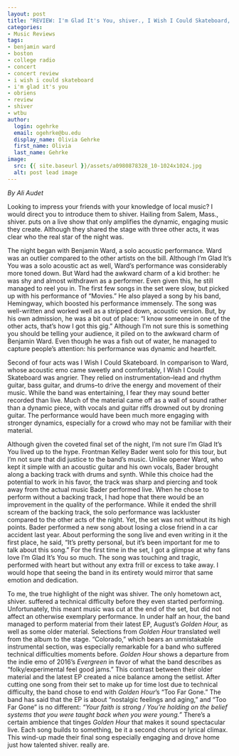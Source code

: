 ```yaml
---
layout: post
title: "REVIEW: I'm Glad It's You, shiver., I Wish I Could Skateboard, Benjamin"
categories:
- Music Reviews
tags:
- benjamin ward
- boston
- college radio
- concert
- concert review
- i wish i could skateboard
- i'm glad it's you
- obriens
- review
- shiver
- wtbu
author:
  login: ogehrke
  email: ogehrke@bu.edu
  display_name: Olivia Gehrke
  first_name: Olivia
  last_name: Gehrke
image:
  src: {{ site.baseurl }}/assets/a0980878328_10-1024x1024.jpg
  alt: post lead image
---
```


_By Ali Audet_

Looking to impress your friends with your knowledge of local music? I would direct you to introduce them to shiver. Hailing from Salem, Mass., shiver. puts on a live show that only amplifies the dynamic, engaging music they create. Although they shared the stage with three other acts, it was clear who the real star of the night was.

The night began with Benjamin Ward, a solo acoustic performance. Ward was an outlier compared to the other artists on the bill. Although I’m Glad It’s You was a solo acoustic act as well, Ward’s performance was considerably more toned down. But Ward had the awkward charm of a kid brother: he was shy and almost withdrawn as a performer. Even given this, he still managed to reel you in. The first few songs in the set were slow, but picked up with his performance of “Movies.” He also played a song by his band, Hemingway, which boosted his performance immensely. The song was well-written and worked well as a stripped down, acoustic version. But, by his own admission, he was a bit out of place: “I know someone in one of the other acts, that’s how I got this gig.” Although I’m not sure this is something you should be telling your audience, it piled on to the awkward charm of Benjamin Ward. Even though he was a fish out of water, he managed to capture people’s attention: his performance was dynamic and heartfelt.

Second of four acts was I Wish I Could Skateboard. In comparison to Ward, whose acoustic emo came sweetly and comfortably, I Wish I Could Skateboard was angrier. They relied on instrumentation–lead and rhythm guitar, bass guitar, and drums–to drive the energy and movement of their music. While the band was entertaining, I fear they may sound better recorded than live. Much of the material came off as a wall of sound rather than a dynamic piece, with vocals and guitar riffs drowned out by droning guitar. The performance would have been much more engaging with stronger dynamics, especially for a crowd who may not be familiar with their material.

Although given the coveted final set of the night, I’m not sure I’m Glad It’s You lived up to the hype. Frontman Kelley Bader went solo for this tour, but I’m not sure that did justice to the band’s music. Unlike opener Ward, who kept it simple with an acoustic guitar and his own vocals, Bader brought along a backing track with drums and synth. While this choice had the potential to work in his favor, the track was sharp and piercing and took away from the actual music Bader performed live. When he chose to perform without a backing track, I had hope that there would be an improvement in the quality of the performance. While it ended the shrill scream of the backing track, the solo performance was lackluster compared to the other acts of the night. Yet, the set was not without its high points. Bader performed a new song about losing a close friend in a car accident last year. About performing the song live and even writing in it the first place, he said, “It’s pretty personal, but it’s been important for me to talk about this song.” For the first time in the set, I got a glimpse at why fans love I’m Glad It’s You so much. The song was touching and tragic, performed with heart but without any extra frill or excess to take away. I would hope that seeing the band in its entirety would mirror that same emotion and dedication.

To me, the true highlight of the night was shiver. The only hometown act, shiver. suffered a technical difficulty before they even started performing. Unfortunately, this meant music was cut at the end of the set, but did not affect an otherwise exemplary performance. In under half an hour, the band managed to perform material from their latest EP, August’s _Golden Hour,_ as well as some older material. Selections from _Golden Hour_ translated well from the album to the stage. “Colorado,” which bears an unmistakable instrumental section, was especially remarkable for a band who suffered technical difficulties moments before. _Golden Hour_ shows a departure from the indie emo of 2016’s _Evergreen_ in favor of what the band describes as “folky/experimental feel good jams.” This contrast between their older material and the latest EP created a nice balance among the setlist. After cutting one song from their set to make up for time lost due to technical difficulty, the band chose to end with _Golden Hour_’s “Too Far Gone.” The band has said that the EP is about “nostalgic feelings and aging,” and “Too Far Gone” is no different: _“Your faith is strong / You’re holding on the belief systems that you were taught back when you were young.”_ There’s a certain ambience that tinges _Golden Hour_ that makes it sound spectacular live. Each song builds to something, be it a second chorus or lyrical climax. This wind-up made their final song especially engaging and drove home just how talented shiver. really are.